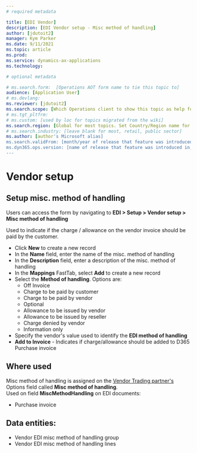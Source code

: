 ```yaml
---
# required metadata

title: [EDI Vendor]
description: [EDI Vendor setup - Misc method of handling]
author: [jdutoit2]
manager: Kym Parker
ms.date: 9/11/2021
ms.topic: article
ms.prod: 
ms.service: dynamics-ax-applications
ms.technology: 

# optional metadata

# ms.search.form:  [Operations AOT form name to tie this topic to]
audience: [Application User]
# ms.devlang: 
ms.reviewer: [jdutoit2]
ms.search.scope: [Which Operations client to show this topic as help for, to be set by content strategist, see list here: https://microsoft.sharepoint.com/teams/DynDoc/_layouts/15/WopiFrame.aspx?sourcedoc={23419e1c-eb64-42e9-aa9b-79875b428718}&action=edit&wd=target%28Core%20Dynamics%20AX%20CP%20requirements%2Eone%7C4CC185C0%2DEFAA%2D42CD%2D94B9%2D8F2A45E7F61A%2FVersions%20list%20for%20docs%20topics%7CC14BE630%2D5151%2D49D6%2D8305%2D554B5084593C%2F%29]
# ms.tgt_pltfrm: 
# ms.custom: [used by loc for topics migrated from the wiki]
ms.search.region: [Global for most topics. Set Country/Region name for localizations]
# ms.search.industry: [leave blank for most, retail, public sector]
ms.author: [author's Microsoft alias]
ms.search.validFrom: [month/year of release that feature was introduced in, in format yyyy-mm-dd]
ms.dyn365.ops.version: [name of release that feature was introduced in, see list here: https://microsoft.sharepoint.com/teams/DynDoc/_layouts/15/WopiFrame.aspx?sourcedoc={23419e1c-eb64-42e9-aa9b-79875b428718}&action=edit&wd=target%28Core%20Dynamics%20AX%20CP%20requirements%2Eone%7C4CC185C0%2DEFAA%2D42CD%2D94B9%2D8F2A45E7F61A%2FVersions%20list%20for%20docs%20topics%7CC14BE630%2D5151%2D49D6%2D8305%2D554B5084593C%2F%29]
---
```


# Vendor setup
## Setup misc. method of handling

Users can access the form by navigating to **EDI > Setup > Vendor setup > Misc method of handling**

Used to indicate if the charge / allowance on the vendor invoice should be paid by the customer. <br>

- Click **New** to create a new record
-	In the **Name** field, enter the name of the misc. method of handling
-	In the **Description** field, enter a description of the misc. method of handling
-	In the **Mappings** FastTab, select **Add** to create a new record
-	Select the **Method of handling**. Options are: <br>
    - Off Invoice
    - Charge to be paid by customer
    - Charge to be paid by vendor
    - Optional
    - Allowance to be issued by vendor
    - Allowance to be issued by reseller
    - Charge denied by vendor
    - Information only
-	Specify the vendor's value used to identify the **EDI method of handling**
-	**Add to Invoice** - Indicates if charge/allowance should be added to D365 Purchase invoice

## Where used
Misc method of handling is assigned on the [Vendor Trading partner's](../Trading-partner.md) Options field called **Misc method of handling**. <br>
Used on field **MiscMethodHandling** on EDI documents:
- Purchase invoice

## Data entities:
- Vendor EDI misc method of handling group
- Vendor EDI misc method of handling lines
